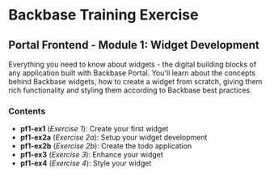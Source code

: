 # Backbase Training Exercise

## Portal Frontend - Module 1: Widget Development

Everything you need to know about widgets - the digital building blocks of any application built with Backbase Portal. You'll learn about the concepts behind Backbase widgets, how to create a widget from scratch, giving them rich functionality and styling them according to Backbase best practices.

### Contents

 - **pf1-ex1** (_Exercise 1_): Create your first widget
 - **pf1-ex2a** (_Exercise 2a_): Setup your widget development
 - **pf1-ex2b** (_Exercise 2b_): Create the todo application
 - **pf1-ex3** (_Exercise 3_): Enhance your widget
 - **pf1-ex4** (_Exercise 4_): Style your widget
